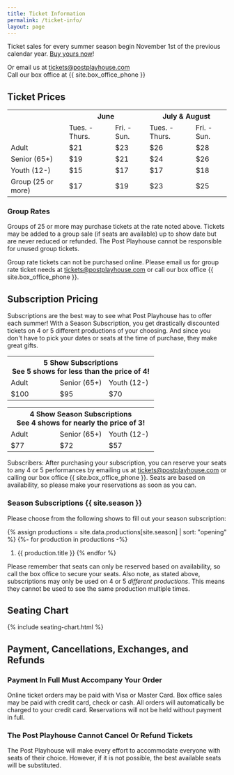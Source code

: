 ```yaml
---
title: Ticket Information
permalink: /ticket-info/
layout: page
---
```


Ticket sales for every summer season begin November 1st of the previous calendar year. [Buy yours now](https://http://postplayhousetickets.universitytickets.com/user_pages/event_listings.asp)!

Or email us at [tickets@postplayhouse.com](mailto:tickets@postplayhouse.com)  
Call our box office at {{ site.box_office_phone }}


## Ticket Prices

<table id="ticket-prices" class="tickets" border="0" width="100%" cellspacing="0" cellpadding="0">
  <tbody>
    <tr>
      <td colspan="1" scope="col"></td>
      <th colspan="2" scope="col">June</th>
      <th colspan="2" scope="col">July &amp; August</th>
    </tr>
    <tr>
      <td class="solid_under"></td>
      <td class="solid_under centered">Tues. - Thurs.</td>
      <td class="solid_under centered">Fri. - Sun.</td>
      <td class="solid_under centered">Tues. - Thurs.</td>
      <td class="solid_under centered">Fri. - Sun.</td>
    </tr>
    <tr class="dotted_under">
      <td>Adult</td>
      <td class="centered">$21</td>
      <td class="centered">$23</td>
      <td class="centered">$26</td>
      <td class="centered">$28</td>
    </tr>
    <tr class="dotted_under">
      <td>Senior <span class="info"> (65+)</span></td>
      <td class="centered">$19</td>
      <td class="centered">$21</td>
      <td class="centered">$24</td>
      <td class="centered">$26</td>
    </tr>
    <tr class="dotted_under">
      <td>Youth <span class="info"> (12-)</span></td>
      <td class="centered">$15</td>
      <td class="centered">$17</td>
      <td class="centered">$17</td>
      <td class="centered">$18</td>
    </tr>
    <tr>
      <td>Group <span class="info"> (25 or more)</span></td>
      <td class="centered">$17</td>
      <td class="centered">$19</td>
      <td class="centered">$23</td>
      <td class="centered">$25</td>
    </tr>
  </tbody>
</table>

### Group Rates

Groups of 25 or more may purchase tickets at the rate noted above. Tickets may be added to a group sale (if seats are available) up to show date but are never reduced or refunded. The Post Playhouse cannot be responsible for unused group tickets.

Group rate tickets can not be purchased online. Please email us for group rate ticket needs at <a href="mailto:tickets@postplayhouse.com">tickets@postplayhouse.com</a> or call our box office {{ site.box_office_phone }}.


## Subscription Pricing

Subscriptions are the best way to see what Post Playhouse has to offer each summer! With a Season Subscription, you get drastically discounted tickets on 4 or 5 different productions of your choosing. And since you don't have to pick your dates or seats at the time of purchase, they make great gifts.

<div class="subscription-pricing">
  <table id="subscription-prices" class="tickets" border="0" width="100%" cellspacing="0" cellpadding="0">
    <tbody>
      <tr>
        <th colspan="3" scope="col">5 Show Subscriptions
          <div class="info">See 5 shows for less than the price of 4!</div>
        </th>
      </tr>
      <tr>
        <td width="33.333%" class="centered">Adult</td>
        <td width="33.333%" class="centered">Senior&nbsp;<span class="info">(65+)</span></td>
        <td width="33.333%" class="centered">Youth&nbsp;<span class="info">(12-)</span></td>
      </tr>
      <tr>
        <td class="centered">$100</td>
        <td class="centered">$95</td>
        <td class="centered">$70</td>
      </tr>
    </tbody>
  </table>

  <table id="subscription-prices" class="tickets" border="0" width="100%" cellspacing="0" cellpadding="0">
    <tbody>
      <tr>
        <th colspan="3" scope="col">4 Show Season Subscriptions
          <div class="info">See 4 shows for nearly the price of 3!</div>
        </th>
      </tr>
      <tr>
        <td width="33.333%" class="centered">Adult</td>
        <td width="33.333%" class="centered">Senior <span class="info">(65+)</span></td>
        <td width="33.333%" class="centered">Youth <span class="info">(12-)</span></td>
      </tr>
      <tr>
        <td class="centered">$77</td>
        <td class="centered">$72</td>
        <td class="centered">$57</td>
      </tr>
    </tbody>
  </table>
</div>
<div class="subscriber-alert">
  Subscribers: After purchasing your subscription, you can reserve your seats to any 4 or 5 performances by emailing us at <a href="mailto:tickets@postplayhouse.com">tickets@postplayhouse.com</a> or calling our box office {{ site.box_office_phone }}. Seats are based on availability, so please make your reservations as soon as you can.
</div>

### Season Subscriptions {{ site.season }}

Please choose from the following shows to fill out your season subscription:

{% assign productions = site.data.productions[site.season] | sort: "opening" %}
{%- for production in productions -%}
1. {{ production.title }}
{% endfor %}


Please remember that seats can only be reserved based on availability, so call the box office to secure your seats. Also note, as stated above, subscriptions may only be used on 4 or 5 *different productions*. This means they cannot be used to see the same production multiple times.

## Seating Chart

{% include seating-chart.html %}

## Payment, Cancellations, Exchanges, and Refunds

### Payment In Full Must Accompany Your Order

Online ticket orders may be paid with Visa or Master Card. Box office sales may be paid with credit card, check or cash. All orders will automatically be charged to your credit card. Reservations will not be held without payment in full.

### The Post Playhouse Cannot Cancel Or Refund Tickets

The Post Playhouse will make every effort to accommodate everyone with seats of their choice. However, if it is not possible, the best available seats will be substituted.
